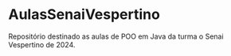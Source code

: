 # AulasSenaiVespertino
Repositório destinado as aulas de POO em Java da turma o Senai Vespertino de 2024.
